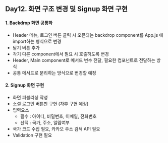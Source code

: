## Day12. 화면 구조 변경 및 Signup 화면 구현

#### 1. Backdrop 화면 공통화

- Header 메뉴, 로그인 버튼 클릭 시 오픈되는 backdrop component를 App.js 에 import하는 형식으로 변경
- 닫기 버튼 추가
- 각기 다른 component에서 필요 시 호출하도록 변경
- Header, Main component로 메서드 변수 전달, 필요한 컴포넌트로 전달하는 방식
- 공통 메서드로 분리하는 방식으로 변경할 예정

#### 2. Signup 화면 구현

- 화면 퍼블리싱 작성
- 소셜 로그인 버튼만 구현 (차후 구현 예정)
- 입력요소
  - 필수 : 아이디, 비밀번호, 이메일, 전화번호
  - 선택 : 국가, 주소, 알람여부
- 국가 코드 수집 필요, 카카오 주소 검색 API 필요
- Validation 구현 필요
